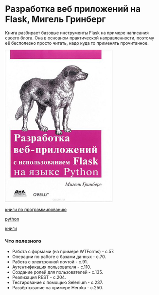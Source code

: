 # Разработка веб приложений на Flask, Мигель Гринберг

Книга разбирает базовые инструменты Flask на примере написания своего блога. Она в основном практической направленности, поэтому её бесполезно просто читать, надо куда то применять прочитанное.

![2020-07-12_web_prilozhenia_flask](./2020-07-12_web_prilozhenia_flask.jpg)

[книги по программированию](./meta_knigi_po_programmirovaniy.md)

[python](./meta_python.md)

[книги](./meta_knigi.md)

### Что полезного

* Работа с формами (на примере WTForms) - с.57.
* Операции по работе с базами данных - с.70.
* Работа с электронной почтой - с.91.
* Аутентификация пользователя - с.110.
* Создание ролей для пользователей - с.135.
* Реализация REST - с.204.
* Тестирование с помощью Selenium - с.237.
* Развёртывание на примере Heroku - с.250.